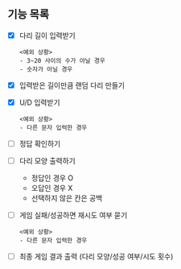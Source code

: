 ## 기능 목록
- [x] 다리 길이 입력받기
  ```
  <예외 상황>
  - 3~20 사이의 수가 아닐 경우
  - 숫자가 아닐 경우
  ```

- [x] 입력받은 길이만큼 랜덤 다리 만들기

- [x] U/D 입력받기
  ```
  <예외 상황>
  - 다른 문자 입력한 경우
  ```

- [ ] 정답 확인하기

- [ ] 다리 모양 출력하기
  - 정답인 경우 O
  - 오답인 경우 X
  - 선택하지 않은 칸은 공백

- [ ] 게임 실패/성공하면 재시도 여부 묻기
  ```
  <예외 상황>
  - 다른 문자 입력한 경우
  ```

- [ ] 최종 게임 결과 출력 (다리 모양/성공 여부/시도 횟수)
